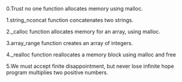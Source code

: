 0.Trust no one
function allocates memory using malloc.

1.string_nconcat
function concatenates two strings.

2._calloc
function allocates memory for an array, using malloc.

3.array_range
function creates an array of integers.

4._realloc
function  reallocates a memory block using malloc and free

5.We must accept finite disappointment, but never lose infinite hope
program multiplies two positive numbers.

